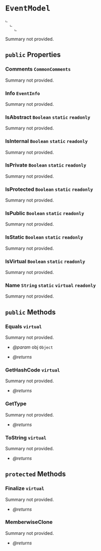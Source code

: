 # <code><span title="undefined">EventModel</span></code>

```
ட 
  ட 
    ட 
```

Summary not provided.

## `public` Properties

### Comments <code><span title="undefined">CommonComments</span></code>

Summary not provided.

### Info <code><span title="undefined">EventInfo</span></code>

Summary not provided.

### IsAbstract <code><span title="undefined">Boolean</span></code> `static` `readonly`

Summary not provided.

### IsInternal <code><span title="undefined">Boolean</span></code> `static` `readonly`

Summary not provided.

### IsPrivate <code><span title="undefined">Boolean</span></code> `static` `readonly`

Summary not provided.

### IsProtected <code><span title="undefined">Boolean</span></code> `static` `readonly`

Summary not provided.

### IsPublic <code><span title="undefined">Boolean</span></code> `static` `readonly`

Summary not provided.

### IsStatic <code><span title="undefined">Boolean</span></code> `static` `readonly`

Summary not provided.

### IsVirtual <code><span title="undefined">Boolean</span></code> `static` `readonly`

Summary not provided.

### Name <code><span title="undefined">String</span></code> `static` `virtual` `readonly`

Summary not provided.



## `public` Methods

### Equals `virtual`

Summary not provided.

- *@param* obj <code><span title="undefined">Object</span></code>

- *@returns* 

### GetHashCode `virtual`

Summary not provided.

- *@returns* 

### GetType

Summary not provided.

- *@returns* 

### ToString `virtual`

Summary not provided.

- *@returns* 

## `protected` Methods

### Finalize `virtual`

Summary not provided.

- *@returns* 

### MemberwiseClone

Summary not provided.

- *@returns* 